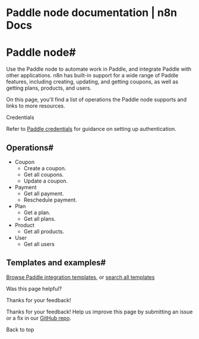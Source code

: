 # Paddle node documentation | n8n Docs

[ ](https://github.com/n8n-io/n8n-docs/edit/main/docs/integrations/builtin/app-nodes/n8n-nodes-base.paddle.md "Edit this page")

# Paddle node#

Use the Paddle node to automate work in Paddle, and integrate Paddle with other applications. n8n has built-in support for a wide range of Paddle features, including creating, updating, and getting coupons, as well as getting plans, products, and users. 

On this page, you'll find a list of operations the Paddle node supports and links to more resources.

Credentials

Refer to [Paddle credentials](../../credentials/paddle/) for guidance on setting up authentication. 

## Operations#

  * Coupon
    * Create a coupon.
    * Get all coupons.
    * Update a coupon.
  * Payment
    * Get all payment.
    * Reschedule payment.
  * Plan
    * Get a plan.
    * Get all plans.
  * Product
    * Get all products.
  * User
    * Get all users

## Templates and examples#

[Browse Paddle integration templates](https://n8n.io/integrations/paddle/), or [search all templates](https://n8n.io/workflows/)

Was this page helpful? 

Thanks for your feedback! 

Thanks for your feedback! Help us improve this page by submitting an issue or a fix in our [GitHub repo](https://github.com/n8n-io/n8n-docs). 

Back to top